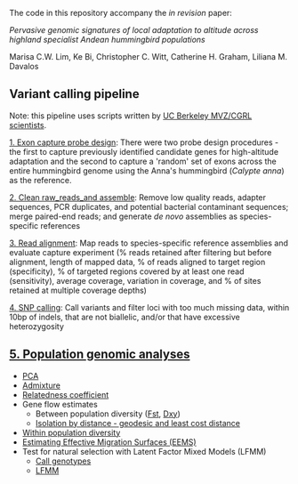 The code in this repository accompany the *in revision* paper:

*Pervasive genomic signatures of local adaptation to altitude across highland specialist Andean hummingbird populations*

Marisa C.W. Lim, Ke Bi, Christopher C. Witt, Catherine H. Graham, Liliana M. Davalos

## Variant calling pipeline
Note: this pipeline uses scripts written by [UC Berkeley MVZ/CGRL scientists](./CGRLScripts).

[1. Exon capture probe design](./1Probe_design): There were two probe design procedures - the first to capture previously identified candidate genes for high-altitude adaptation and the second to capture a 'random' set of exons across the entire hummingbird genome using the Anna's hummingbird (*Calypte anna*) as the reference.

[2. Clean raw_reads_and assemble](./2Clean_reads_assemble): Remove low quality reads, adapter sequences, PCR duplicates, and potential bacterial contaminant sequences; merge paired-end reads; and generate *de novo* assemblies as species-specific references

[3. Read alignment](./3Alignment): Map reads to species-specific reference assemblies and evaluate capture experiment (% reads retained after filtering but before alignment, length of mapped data, % of reads aligned to target region (specificity), % of targeted regions covered by at least one read (sensitivity), average coverage, variation in coverage, and % of sites retained at multiple coverage depths)

[4. SNP calling](./4SNPcalling): Call variants and filter loci with too much missing data, within 10bp of indels, that are not biallelic, and/or that have excessive heterozygosity

## [5. Population genomic analyses](./5Pop_genomics_analyses)
- [PCA](./5Pop_genomics_analyses/A_PCA)
- [Admixture](./5Pop_genomics_analyses/B_ngsAdmix)
- [Relatedness coefficient](./5Pop_genomics_analyses/C_NgsRelate)
- Gene flow estimates
    - Between population diversity ([Fst](./5Pop_genomics_analyses/D_Fstcalc), [Dxy](./5Pop_genomics_analyses/E_dxycalc))
    - [Isolation by distance - geodesic and least cost distance](./5Pop_genomics_analyses/F_IBD)
- [Within population diversity](./5Pop_genomics_analyses/G_WattersonsTheta)
- [Estimating Effective Migration Surfaces (EEMS)](./5Pop_genomics_analyses/H_EEMS)
- Test for natural selection with Latent Factor Mixed Models (LFMM)
    - [Call genotypes](./5Pop_genomics_analyses/I_ANGSD_genotype_calls)
    - [LFMM](./5Pop_genomics_analyses/J_LFMM)

